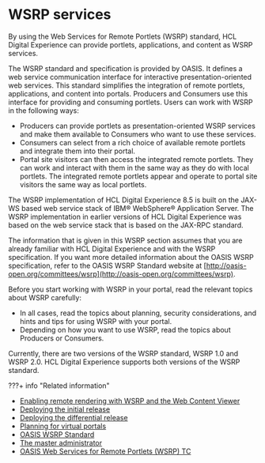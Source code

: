# WSRP services

By using the Web Services for Remote Portlets (WSRP) standard, HCL Digital Experience can provide portlets, applications, and content as WSRP services.

The WSRP standard and specification is provided by OASIS. It defines a web service communication interface for interactive presentation-oriented web services. This standard simplifies the integration of remote portlets, applications, and content into portals. Producers and Consumers use this interface for providing and consuming portlets. Users can work with WSRP in the following ways:

-   Producers can provide portlets as presentation-oriented WSRP services and make them available to Consumers who want to use these services.
-   Consumers can select from a rich choice of available remote portlets and integrate them into their portal.
-   Portal site visitors can then access the integrated remote portlets. They can work and interact with them in the same way as they do with local portlets. The integrated remote portlets appear and operate to portal site visitors the same way as local portlets.

The WSRP implementation of HCL Digital Experience 8.5 is built on the JAX-WS based web service stack of IBM® WebSphere® Application Server. The WSRP implementation in earlier versions of HCL Digital Experience was based on the web service stack that is based on the JAX-RPC standard.

The information that is given in this WSRP section assumes that you are already familiar with HCL Digital Experience and with the WSRP specification. If you want more detailed information about the OASIS WSRP specification, refer to the OASIS WSRP Standard website at [http://oasis-open.org/committees/wsrp](http://oasis-open.org/committees/wsrp).

Before you start working with WSRP in your portal, read the relevant topics about WSRP carefully:

-   In all cases, read the topics about planning, security considerations, and hints and tips for using WSRP with your portal.
-   Depending on how you want to use WSRP, read the topics about Producers or Consumers.

Currently, there are two versions of the WSRP standard, WSRP 1.0 and WSRP 2.0. HCL Digital Experience supports both versions of the WSRP standard.

???+ info "Related information"  
-   [Enabling remote rendering with WSRP and the Web Content Viewer](../../../manage_content/wcm_delivery/deliver_webcontent_on_dx/enable_remote_render_wsrp/index.md)
-   [Deploying the initial release](../../../deploy_dx/manage/staging_to_production/creating_deploying_initial_release/dep_deploy.md)
-   [Deploying the differential release](../../../deploy_dx/manage/staging_to_production/creating_deploying_diff_release/dep_deploy_diff.md)
-   [Planning for virtual portals](../../../build_sites/virtual_portal/vp_planning/index.md)
-   [OASIS WSRP Standard](http://oasis-open.org/committees/wsrp)
-   [The master administrator](../../../build_sites/virtual_portal/vp_planning/vp_roles/advppln_roles_mastr_adm.md)
-   [OASIS Web Services for Remote Portlets (WSRP) TC](https://www.oasis-open.org/committees/tc_home.php?wg_abbrev=wsrp)

